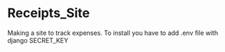 # Receipts_Site
Making a site to track expenses.
To install you have to add .env file with django SECRET_KEY
